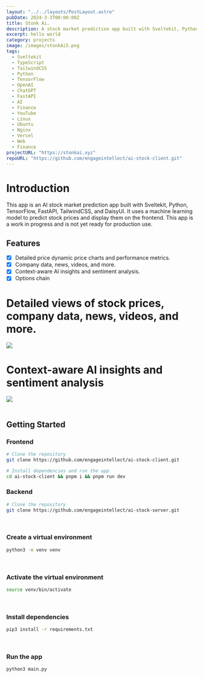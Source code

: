 ```yaml
---
layout: "../../layouts/PostLayout.astro"
pubDate: 2024-3-3T00:00:00Z
title: Stonk Ai.
description: A stock market prediction app built with Sveltekit, Python, TensorFlow, TailwindCSS, and DaisyUI.
excerpt: hello world
category: projects
image: /images/stonkAi5.png
tags:
  - Sveltekit
  - TypeScript
  - TailwindCSS
  - Python
  - TensorFlow
  - OpenAI
  - ChatGPT
  - FastAPI
  - AI
  - Finance
  - YouTube
  - Linux
  - Ubuntu
  - Nginx
  - Vercel
  - Web
  - Finance
projectURL: "https://stonkai.xyz"
repoURL: "https://github.com/engageintellect/ai-stock-client.git"
---
```


# Introduction

This app is an AI stock market prediction app built with Sveltekit, Python, TensorFlow, FastAPI, TailwindCSS, and DaisyUI. It uses a machine learning model to predict stock prices and display them on the frontend. This app is a work in progress and is not yet ready for production use.

## Features

- [x] Detailed price dynamic price charts and performance metrics.
- [x] Company data, news, videos, and more.
- [x] Context-aware AI insights and sentiment analysis.
- [x] Options chain
      <br/>

# Detailed views of stock prices, company data, news, videos, and more.

<img class="rounded" src="/images/stonkAi6.png"/>
<br/>

# Context-aware AI insights and sentiment analysis

<img class="rounded" src="/images/stonkAi7.png"/>
<br/>

<br/>

## Getting Started

### Frontend

```bash
# Clone the repository
git clone https://github.com/engageintellect/ai-stock-client.git
```

```bash
# Install dependencies and run the app
cd ai-stock-client && pnpm i && pnpm run dev
```

### Backend

```bash
# Clone the repository
git clone https://github.com/engageintellect/ai-stock-server.git
```

<br/>

### Create a virtual environment

```bash
python3 -m venv venv
```

<br/>

### Activate the virtual environment

```bash
source venv/bin/activate
```

<br/>

### Install dependencies

```bash
pip3 install -r requirements.txt
```

<br/>

### Run the app

```bash
python3 main.py
```

<br/>
